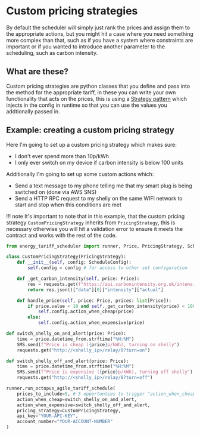 # Custom pricing strategies

By default the scheduler will simply just rank the prices and assign them to the appropriate actions, but you might hit a case where you need something more complex than that, such as if you have a system where constraints are important or if you wanted to introduce another parameter to the scheduling, such as carbon intensity.

## What are these?

Custom pricing strategies are python classes that you define and pass into the method for the appropriate tariff, in these you can write your own functionality that acts on the prices, this is using a [Strategy pattern](https://refactoring.guru/design-patterns/strategy) which injects in the config in runtime so that you can use the values you addtionally passed in.

## Example: creating a custom pricing strategy

Here I'm going to set up a custom pricing strategy which makes sure:

- I don't ever spend more than 10p/kWh
- I only ever switch on my device if carbon intensity is below 100 units

Additionally I'm going to set up some custom actions which:

- Send a text message to my phone telling me that my smart plug is being switched on (done via AWS SNS)
- Send a HTTP RPC request to my shelly on the same WIFI network to start and stop when this conditions are met

!!! note
    It's important to note that in this example, that the custom pricing strategy `CustomPricingStrategy` inherits from `PricingStrategy`, this is necessary otherwise you will hit a validation error to ensure it meets the contract and works with the rest of the code.

```python
from energy_tariff_scheduler import runner, Price, PricingStrategy, ScheduleConfig

class CustomPricingStrategy(PricingStrategy):
    def __init__(self, config: ScheduleConfig):
        self.config = config # for access to other set configuration

    def _get_carbon_intensity(self, price: Price):
        res = requests.get(f"https://api.carbonintensity.org.uk/intensity/{price.datetime_from}")
        return res.json()["data"][0]["intensity"]["actual"]

    def handle_price(self, price: Price, prices: list[Price]):
        if price.value < 10 and self._get_carbon_intensity(price) < 100:
            self.config.action_when_cheap(price)
        else:
            self.config.action_when_expensive(price)

def switch_shelly_on_and_alert(price: Price):
    time = price.datetime_from.strftime("%H:%M")
    SMS.send(f"Price is cheap ({price}p/kWh), turning on shelly")
    requests.get("http://<shelly_ip>/relay/0?turn=on")

def switch_shelly_off_and_alert(price: Price):
    time = price.datetime_from.strftime("%H:%M")
    SMS.send(f"Price is expensive ({price}p/kWh), turning off shelly")    
    requests.get("http://<shelly_ip>/relay/0?turn=off")

runner.run_octopus_agile_tariff_schedule(
    prices_to_include=5, # 5 opportunties to trigger "action_when_cheap"
    action_when_cheap=switch_shelly_on_and_alert,
    action_when_expensive=switch_shelly_off_and_alert,
    pricing_strategy=CustomPricingStrategy,
    api_key="YOUR-API-KEY",
    account_number="YOUR-ACCOUNT-NUMBER"
)
```
